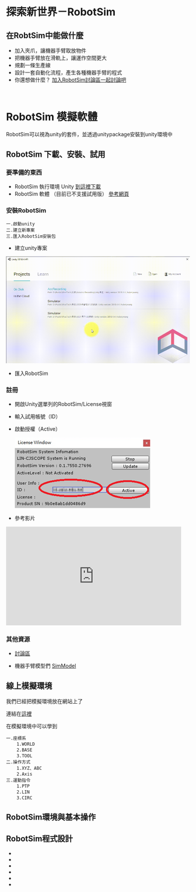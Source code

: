 # 探索新世界－RobotSim

## 在RobtSim中能做什麼

- 加入夾爪，讓機器手臂取放物件
- 把機器手臂放在滑軌上，讓運作空間更大
- 規劃一條生產線
- 設計一套自動化流程，產生各種機器手臂的程式
- 你還想做什麼？ [加入RobotSim討論區一起討論吧](http://forum.wtech.com.tw/viewforum.php?f=17&sid=4a42cdd8643e5518dd23f732ca23f0c4)

<br/>

# RobotSim 模擬軟體

RobotSim可以視為unity的套件，並透過unitypackage安裝到unity環境中

## RobotSim 下載、安裝、試用

### 要準備的東西

- RobotSim 執行環境 Unity [到這裡下載](https://store.unity.com/#plans-individual)
- RobotSim 軟體 （目前已不支援試用版） [參考網頁](http://www.wtech.com.tw/robotsim/download)


### 安裝RobotSim

    一.啟動unity
    二.建立新專案
    三.匯入RobotSim安裝包

- 建立unity專案

![Image](./img/Sim/CreateUnityProject.gif)

- 匯入RobotSim


### 註冊

- 開啟Unity選單列的RobotSim/License視窗
- 輸入試用帳號（ID）
- 啟動授權（Active）

    ![Image](./img/Sim/RobotSimActive.jpg)

- 參考影片
<iframe width="480" height="270" src="https://www.youtube.com/embed/xv4v_fOwAC0?controls=0" frameborder="0" allow="accelerometer; autoplay; clipboard-write; encrypted-media; gyroscope; picture-in-picture" allowfullscreen></iframe>

### 其他資源
- [討論區](http://forum.wtech.com.tw/viewforum.php?f=17&sid=4a42cdd8643e5518dd23f732ca23f0c4)

- 機器手臂模型們 [SimModel](http://www.wtech.com.tw/robotsim/simmodel)

## 線上模擬環境

我們已經把模擬環境放在網站上了

連結在[這裡](http://www.wtech.com.tw/robotsim/demo)

在模擬環境中可以學到

    一.座標系
        1.WORLD
        2.BASE
        3.TOOL
    二.操作方式
        1.XYZ、ABC
        2.Axis
    三.運動指令
        1.PTP
        2.LIN
        3.CIRC

## RobotSim環境與基本操作

## RobotSim程式設計

-
-
-
-
-
-
